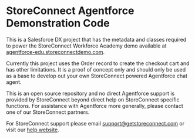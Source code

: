 # StoreConnect Agentforce Demonstration Code

This is a Salesforce DX project that has the metadata and classes required to power the StoreConnect Workforce Academy demo available at [agentforce-edu.storeconnectdemo.com](https://agentforce-edu.storeconnectdemo.com/).

Currently this project uses the Order record to create the checkout cart and has other limitations. It is a proof of concept only and should only be used as a base to develop out your own StoreConnect powered Agentforce chat agent.

This is an open source repository and no direct Agentforce support is provided by StoreConnect beyond direct help on StoreConnect specific functions. For assistance with Agentforce more generally, please contact one of our StoreConnect partners.

For StoreConnect support please email support@getstoreconnect.com or visit our [help website](https://support.getstoreconnect.com/).
